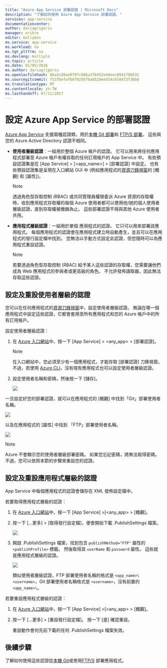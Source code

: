 ```yaml
---
title: "Azure App Service 部署認證 | Microsoft Docs"
description: "了解如何使用 Azure App Service 部署認證。"
services: app-service
documentationcenter: 
author: dariagrigoriu
manager: erikre
editor: mollybos
ms.service: app-service
ms.workload: na
ms.tgt_pltfrm: na
ms.devlang: multiple
ms.topic: article
ms.date: 01/05/2016
ms.author: dariagrigoriu
ms.openlocfilehash: 86a2cd8ae9f97c606a378452e44eec8941700531
ms.sourcegitcommit: f537befafb079256fba0529ee554c034d73f36b0
ms.translationtype: MT
ms.contentlocale: zh-TW
ms.lasthandoff: 07/11/2017
---
```

# <a name="configure-deployment-credentials-for-azure-app-service"></a>設定 Azure App Service 的部署認證
[Azure App Service](http://go.microsoft.com/fwlink/?LinkId=529714) 支援兩種認證類，用於[本機 Git 部署](app-service-deploy-local-git.md)和 [FTP/S 部署](app-service-deploy-ftp.md)。 這些與您的 Azure Active Directory 認證不相同。

* **使用者層級認證**︰一組用於整個 Azure 帳戶的認證。 它可以用來將任何應用程式部署至 Azure 帳戶有權存取的任何訂用帳戶的 App Service 中。 有些預設認證集是在 [App Service]  >  [&lt;app_name>]  >  [部署認證] 中設定。 也有些預設認證集是呈現在入口網站 GUI 中 (例如應用程式的[資源刀鋒視窗](../azure-resource-manager/resource-group-portal.md#manage-resources)的 [概觀] 和 [屬性])。

    > [!NOTE]
    > 透過角色型存取控制 (RBAC) 或共同管理員權限委派 Azure 資源的存取權時，收到應用程式存取權的每個 Azure 使用者都可以使用他/她的個人使用者層級認證，直到存取權被撤銷為止。 這些部署認證不得與其他 Azure 使用者共用。
    >
    >

* **應用程式層級認證**︰一組用於單個 應用程式的認證。 它只可以用來部署該應用程式。 每個應用程式的認證會在應用程式建立時自動產生，並且可以在應用程式的發行設定檔中找到。 您無法以手動方式設定此認證，但您隨時可以為應用程式重設認證。

    > [!NOTE]
    > 若要透過角色型存取控制 (RBAC) 給予某人這些認證的存取權，您需要讓他們成為 Web 應用程式的參與者或更高級的角色。 不允許發佈讀取器，因此無法存取這些認證。
    >
    >

## <a name="userscope"></a>設定及重設使用者層級的認證

您可以在任何應用程式的[資源刀鋒視窗](../azure-resource-manager/resource-group-portal.md#manage-resources)中，設定使用者層級認證。 無論在哪一個應用程式中設定這些認證，它都會套用至所有應用程式和您的 Azure 帳戶中的所有訂用帳戶。 

設定使用者層級認證：

1. 在 [Azure 入口網站](https://portal.azure.com)中，按一下 [App Service] > &lt;any_app>  >  [部署認證]。

    > [!NOTE]
    > 在入口網站中，您必須至少有一個應用程式，才能存取 [部署認證] 刀鋒視窗。 不過，若使用 [Azure CLI](app-service-web-app-azure-resource-manager-xplat-cli.md)，沒有現有應用程式也可以設定使用者層級認證。

2. 設定使用者名稱和密碼，然後按一下 [儲存]。

    ![](./media/app-service-deployment-credentials/deployment_credentials_configure.png)

一旦設定好您的部署認證，就可以在應用程式的 [概觀] 中找到「Git」部署使用者名稱，

![](./media/app-service-deployment-credentials/deployment_credentials_overview.png)

以及在應用程式的 [屬性] 中找到 「FTP」部署使用者名稱。

![](./media/app-service-deployment-credentials/deployment_credentials_properties.png)

> [!NOTE]
> Azure 不會顯示您的使用者層級部署密碼。 如果您忘記密碼，將無法取得密碼。 不過，您可以依照本節的步驟來重設您的認證。
>
>  

## <a name="appscope"></a>設定及重設應用程式層級的認證
App Service 中每個應用程式的認證會儲存在 XML 發佈設定檔中。

若要取得應用程式層級的認證：

1. 在 [Azure 入口網站](https://portal.azure.com)中，按一下 [App Service] >[&lt;any_app>  >  [概觀]。

2. 按一下 [...更多]  >  [取得發行設定檔]，便會開始下載 .PublishSettings 檔案。

    ![](./media/app-service-deployment-credentials/publish_profile_get.png)

3. 開啟 .PublishSettings 檔案，找到包含 `publishMethod="FTP"` 屬性的 `<publishProfile>` 標籤。 然後取得其 `userName` 和 `password` 屬性。
這些就是應用程式層級的認證。

    ![](./media/app-service-deployment-credentials/publish_profile_editor.png)

    類似使用者層級認證，FTP 部署使用者名稱的格式是 `<app_name>\<username>`，Git 部署使用者名稱格式是 `<username>`，沒有前置的 `<app_name>\`。

若要重設應用程式層級的認證：

1. 在 [Azure 入口網站](https://portal.azure.com)中，按一下 [App Service] >[&lt;any_app>  >  [概觀]。

2. 按一下 [...更多]  >  [重設發行設定檔]。 按一下 [是] 確認重設。

    重設動作會何先前下載的任何 .PublishSettings 檔案失效。

## <a name="next-steps"></a>後續步驟

了解如何使用這些認證從[本機 Git](app-service-deploy-local-git.md)或使用[FTP/S](app-service-deploy-ftp.md) 部署應用程式。
